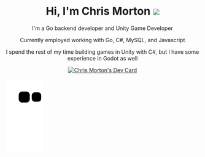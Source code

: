    <h1 align="center">Hi, I'm Chris Morton <img src="https://media.giphy.com/media/hvRJCLFzcasrR4ia7z/giphy.gif" width="35"></h1>
<p align="center">I'm a Go backend developer and Unity Game Developer </p>
<p align="center">Currently employed working with Go, C#, MySQL, and Javascript</p>
<p align="center">I spend the rest of my time building games in Unity with C#, but I have some experience in Godot as well</p>


<p align="center">
<a href="https://app.daily.dev/mortr0n"><img src="https://api.daily.dev/devcards/v2/edVZrJKSSb6ckxoWqVAzO.png?r=m5b" width="356" alt="Chris Morton's Dev Card"/></a>
</p>  

<!--- Git Hub Snake Game from Grid --->
<img src="https://github.com/Mortr0n/Mortr0n/blob/output/github-contribution-grid-snake.svg" alt="Git Hub Snake Dark"/>
  
     
